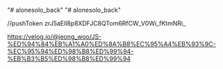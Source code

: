"# alonesolo_back" 
"# alonesolo_back" 


//pushToken  zrJ5aEll8p8XDFJC8QTom6RfCW_V0Wi_fKtmNRi_

https://velog.io/@jeong_woo/JS-%ED%94%84%EB%A1%A0%ED%8A%B8%EC%95%A4%EB%93%9C-%EC%95%94%ED%98%B8%ED%99%94-%EB%B3%B5%ED%98%B8%ED%99%94